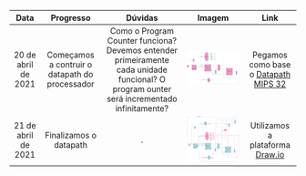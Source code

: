 
Data             |  Progresso | Dúvidas             | Imagem |  Link
:-------------------------:|:-------------------------:|:-------------------------:|:-------------------------:|:-------------------------:
20 de abril de 2021 | Começamos a contruir o datapath do processador  | Como o Program Counter funciona? Devemos entender primeiramente cada unidade funcional? O program ounter será incrementado infinitamente? |  <img src="1.jpg"> | Pegamos como base o [Datapath MIPS 32](https://cdn.discordapp.com/attachments/708882394400292935/834136976214851644/Datapath.png)
21 de abril de 2021 | Finalizamos o datapath | . | <img src="datapath.png"> | Utilizamos a plataforma [Draw.io](https://app.diagrams.net/)
